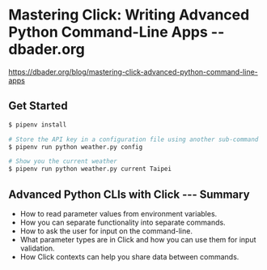 # Mastering Click: Writing Advanced Python Command-Line Apps -- dbader.org

https://dbader.org/blog/mastering-click-advanced-python-command-line-apps

## Get Started

```bash
$ pipenv install

# Store the API key in a configuration file using another sub-command
$ pipenv run python weather.py config

# Show you the current weather
$ pipenv run python weather.py current Taipei
```

## Advanced Python CLIs with Click --- Summary

- How to read parameter values from environment variables.
- How you can separate functionality into separate commands.
- How to ask the user for input on the command-line.
- What parameter types are in Click and how you can use them for input validation.
- How Click contexts can help you share data between commands.

